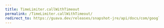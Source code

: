 ```yaml
---
title: TimeLimiter.callWithTimeout
permalink: /TimeLimiter.callWithTimeout/
redirect_to: https://guava.dev/releases/snapshot-jre/api/docs/com/google/common/util/concurrent/TimeLimiter.html#callWithTimeout-java.util.concurrent.Callable-java.time.Duration-
---
```

